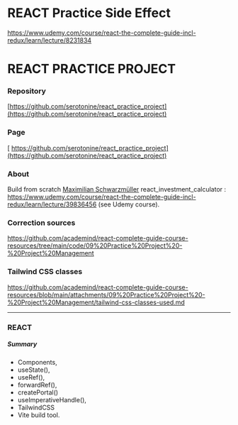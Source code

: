# REACT Practice Side Effect

https://www.udemy.com/course/react-the-complete-guide-incl-redux/learn/lecture/8231834


# REACT PRACTICE PROJECT
### Repository
[https://github.com/serotonine/react_practice_project](https://github.com/serotonine/react_practice_project)

### Page
[ https://github.com/serotonine/react_practice_project](https://github.com/serotonine/react_practice_project)

### About
Build from scratch [Maximilian Schwarzmüller](https://www.udemy.com/user/maximilian-schwarzmuller) react_investment_calculator : https://www.udemy.com/course/react-the-complete-guide-incl-redux/learn/lecture/39836456 (see Udemy course).

### Correction sources
https://github.com/academind/react-complete-guide-course-resources/tree/main/code/09%20Practice%20Project%20-%20Project%20Management

### Tailwind CSS classes
https://github.com/academind/react-complete-guide-course-resources/blob/main/attachments/09%20Practice%20Project%20-%20Project%20Management/tailwind-css-classes-used.md

***

### REACT 
##### Summary
- Components,
- useState(),
- useRef(),
- forwardRef(),
- createPortal()
- useImperativeHandle(),
- TailwindCSS
- Vite build tool.



